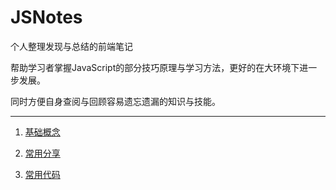 # JSNotes

个人整理发现与总结的前端笔记

帮助学习者掌握JavaScript的部分技巧原理与学习方法，更好的在大环境下进一步发展。

同时方便自身查阅与回顾容易遗忘遗漏的知识与技能。

------

1. [基础概念](https://github.com/jsmask/JS-Notes/blob/master/docs/base.md)

2. [常用分享](https://github.com/jsmask/JS-Notes/blob/master/docs/share.md)

3. [常用代码](https://github.com/jsmask/JS-Notes/blob/master/docs/code.md)


